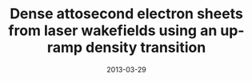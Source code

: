 ---
title: "Dense attosecond electron sheets from laser wakefields using an up-ramp density transition"
collection: publications
permalink: /publication/2013-PRL
excerpt: 'This works describes a scheme for generating dense attosecond electron sheets (i.e. nanometers thick) from laser wakefields.'
date: 2013-03-29
venue: 'Phys. Rev. Lett.'
paperurl: 'https://journals.aps.org/prl/abstract/10.1103/PhysRevLett.110.135002'
citation: 'F.Y. Li, Z.M. Sheng, et al 2013 Phys. Rev. Lett. 110 135002'
---